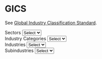 # GICS

See [Global Industry Classification Standard](https://en.wikipedia.org/wiki/Global_Industry_Classification_Standard).

<div class="row">
  <div class="col-12 col-md-6 col-lg-3 mb-3">
    <label for="disabledSelect" class="form-label">Sectors</label>
    <select id="disabledSelect" class="form-select">
      <option>Select</option>
    </select>
  </div>
  <div class="col-12 col-md-6 col-lg-3 mb-3">
    <label for="disabledSelect" class="form-label">Industry Categories</label>
    <select id="disabledSelect" class="form-select">
      <option>Select</option>
    </select>
  </div>
  <div class="col-12 col-md-6 col-lg-3 mb-3">
    <label for="disabledSelect" class="form-label">Industries</label>
    <select id="disabledSelect" class="form-select">
      <option>Select</option>
    </select>
  </div>
  <div class="col-12 col-md-6 col-lg-3 mb-3">
    <label for="disabledSelect" class="form-label">Subindustries</label>
    <select id="disabledSelect" class="form-select">
      <option>Select</option>
    </select>
  </div>
</div>

<div id="swagger-gics" class="swagger-ui"></div>
<script>
  SwaggerUIBundle({
    defaultModelsExpandDepth: -1,
    // displayOperationId: true,
    // docExpansion: 'full',
    dom_id: '#swagger-gics',
    // filter: 'Sectors',
    plugins: [],
    requestSnippetsEnabled: true,
    syntaxHighlight: {
      activate: true,
      theme: 'nord'
    },
    url: 'hh-gics-v1-20220519-openapi.json'
  });
</script>
